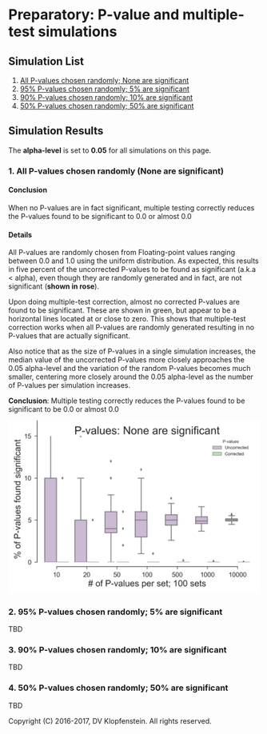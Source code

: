 # Preparatory: P-value and multiple-test simulations

## Simulation List
 1. [All P-values chosen randomly; None are significant](README_prep.md#1-all-p-values-chosen-randomly-none-are-significant-1)
 2. [95% P-values chosen randomly; 5% are significant ](README_prep.md#2-95-p-values-chosen-randomly-5-are-significant)
 3. [90% P-values chosen randomly; 10% are significant ](README_prep.md#3-90-p-values-chosen-randomly-10-are-significant)
 4. [50% P-values chosen randomly; 50% are significant ](README_prep.md#4-50-p-values-chosen-randomly-50-are-significant)


## Simulation Results
The **alpha-level** is set to **0.05** for all simulations on this page.   

### 1. All P-values chosen randomly (None are significant)
#### Conclusion
When no P-values are in fact significant,
multiple testing correctly reduces the P-values found to be significant to 0.0 or almost 0.0

#### Details
All P-values are randomly chosen from Floating-point values ranging between 0.0 and 1.0 using the uniform distribution.
As expected, this results in five percent of the uncorrected P-values
to be found as significant (a.k.a < alpha), even though they are randomly generated
and in fact, are not significant (**shown in rose**).

Upon doing multiple-test correction, almost no corrected P-values are found to be significant.
These are shown in green, but appear to be a horizontal lines located at or close to zero.
This shows that multiple-test correction works when
all P-values are randomly generated resulting in no P-values that are actually significant.

Also notice that as the size of P-values in a single simulation increases,
the median value of the uncorrected P-values more closely approaches the 
0.05 alpha-level and the variation of the random P-values becomes much smaller,
centering more closely around the 0.05 alpha-level as the number of P-values per simulation increases.

**Conclusion**: Multiple testing correctly reduces the P-values found to be significant to be 0.0 or almost 0.0

![Random pvals w/no significance](doc/images/pvalues_sig00.png)

### 2. 95% P-values chosen randomly; 5% are significant 
TBD

### 3. 90% P-values chosen randomly; 10% are significant 
TBD

### 4. 50% P-values chosen randomly; 50% are significant 
TBD

Copyright (C) 2016-2017, DV Klopfenstein. All rights reserved.
